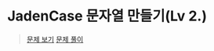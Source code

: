 # JadenCase 문자열 만들기(Lv 2.)
> [문제 보기](https://school.programmers.co.kr/learn/courses/30/lessons/12951)
> [문제 풀이](https://moxie2ks.notion.site/Programmers-12951-JadenCase-e9fb3bcbb8b0446f8840cbad2474eb6e)